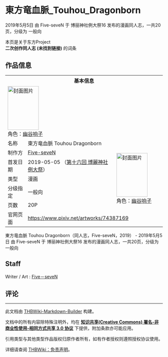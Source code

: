 # 東方竜血脈_Touhou_Dragonborn

<!-- source html: G:\repos\THBWiki-Markdown-Builder\THBWikiMarkdown\Temp\main\0\07\ns0%3A%E6%9D%B1%E6%96%B9%E7%AB%9C%E8%A1%80%E8%84%88_Touhou_Dragonborn.html -->

2019年5月5日 由 Five-seveN 于 博丽神社例大祭16 发布的漫画同人志，一共20页，分级为 一般向

本页是关于东方Project  
 **二次创作同人志 (未找到链接)** 的词条

## 作品信息

<table><tbody><tr><th colspan="3">基本信息</th></tr><tr><td class="cover-artwork-mobile" colspan="2"><a href="./文件-東方竜血脈_Touhou_Dragonborn封面.jpg.md" class="image" title="封面图片"><img alt="封面图片" src="https://upload.thwiki.cc/thumb/9/9d/%E6%9D%B1%E6%96%B9%E7%AB%9C%E8%A1%80%E8%84%88_Touhou_Dragonborn%E5%B0%81%E9%9D%A2.jpg/99px-%E6%9D%B1%E6%96%B9%E7%AB%9C%E8%A1%80%E8%84%88_Touhou_Dragonborn%E5%B0%81%E9%9D%A2.jpg" decoding="async" loading="lazy" width="99" height="140" srcset="https://upload.thwiki.cc/thumb/9/9d/%E6%9D%B1%E6%96%B9%E7%AB%9C%E8%A1%80%E8%84%88_Touhou_Dragonborn%E5%B0%81%E9%9D%A2.jpg/149px-%E6%9D%B1%E6%96%B9%E7%AB%9C%E8%A1%80%E8%84%88_Touhou_Dragonborn%E5%B0%81%E9%9D%A2.jpg 1.5x, https://upload.thwiki.cc/thumb/9/9d/%E6%9D%B1%E6%96%B9%E7%AB%9C%E8%A1%80%E8%84%88_Touhou_Dragonborn%E5%B0%81%E9%9D%A2.jpg/198px-%E6%9D%B1%E6%96%B9%E7%AB%9C%E8%A1%80%E8%84%88_Touhou_Dragonborn%E5%B0%81%E9%9D%A2.jpg 2x" data-file-width="627" data-file-height="885"></a><div class="cover-char">角色：<a href="./幽谷响子.md" title="幽谷响子">幽谷响子</a></div></td>
</tr><tr><td class="label">名称</td><td colspan="2"> 東方竜血脈 Touhou Dragonborn </td></tr><tr><td class="label">制作方</td><td><a href="./Five-seveN.md" title="Five-seveN">Five-seveN</a></td><td class="cover-artwork" rowspan="5" style="min-width:140px;"><a href="./文件-東方竜血脈_Touhou_Dragonborn封面.jpg.md" class="image" title="封面图片"><img alt="封面图片" src="https://upload.thwiki.cc/thumb/9/9d/%E6%9D%B1%E6%96%B9%E7%AB%9C%E8%A1%80%E8%84%88_Touhou_Dragonborn%E5%B0%81%E9%9D%A2.jpg/99px-%E6%9D%B1%E6%96%B9%E7%AB%9C%E8%A1%80%E8%84%88_Touhou_Dragonborn%E5%B0%81%E9%9D%A2.jpg" decoding="async" loading="lazy" width="99" height="140" srcset="https://upload.thwiki.cc/thumb/9/9d/%E6%9D%B1%E6%96%B9%E7%AB%9C%E8%A1%80%E8%84%88_Touhou_Dragonborn%E5%B0%81%E9%9D%A2.jpg/149px-%E6%9D%B1%E6%96%B9%E7%AB%9C%E8%A1%80%E8%84%88_Touhou_Dragonborn%E5%B0%81%E9%9D%A2.jpg 1.5x, https://upload.thwiki.cc/thumb/9/9d/%E6%9D%B1%E6%96%B9%E7%AB%9C%E8%A1%80%E8%84%88_Touhou_Dragonborn%E5%B0%81%E9%9D%A2.jpg/198px-%E6%9D%B1%E6%96%B9%E7%AB%9C%E8%A1%80%E8%84%88_Touhou_Dragonborn%E5%B0%81%E9%9D%A2.jpg 2x" data-file-width="627" data-file-height="885"></a><div class="cover-char">角色：<a href="./幽谷响子.md" title="幽谷响子">幽谷响子</a></div></td>
</tr><tr><td class="label">首发日期</td><td>2019-05-05&#160;（<a href="/展会作品列表?e=%E5%8D%9A%E4%B8%BD%E7%A5%9E%E7%A4%BE%E4%BE%8B%E5%A4%A7%E7%A5%AD%2316">第十六回 博麗神社例大祭</a>）</td></tr><tr><td class="label">类型</td><td>漫画</td></tr><tr><td class="label">分级指定</td><td>一般向</td></tr><tr><td class="label">页数</td><td>20P</td></tr>
<tr><td class="label">官网页面</td><td colspan="2"><a rel="nofollow" class="external free" href="https://www.pixiv.net/artworks/74387169">https://www.pixiv.net/artworks/74387169</a></td></tr></tbody></table>

東方竜血脈 Touhou Dragonborn（同人志，Five-seveN，2019） - 2019年5月5日 由 Five-seveN 于 博丽神社例大祭16 发布的漫画同人志，一共20页，分级为 一般向

## Staff
Writer / Art
: [Five－seveN](./Five-seveN.md)


## 评论




---

此文档由 [THBWiki-Markdown-Builder](https://github.com/Delsin-Yu/THBWiki-Markdown-Builder) 构建。

文档中的所有内容除特殊注明外，均在 [**知识共享(Creative Commons) 署名-非商业性使用-相同方式共享 3.0 协议**](https://creativecommons.org/licenses/by-sa/3.0/deed.zh-hans) 下提供，附加条款亦可能应用。

引用类型与其他类型作品版权归原作者所有，如有作者授权则遵照授权协议使用。

详细请查阅 [THBWiki：免责声明](https://thbwiki.cc/THBWiki:%E5%85%8D%E8%B4%A3%E5%A3%B0%E6%98%8E)。

